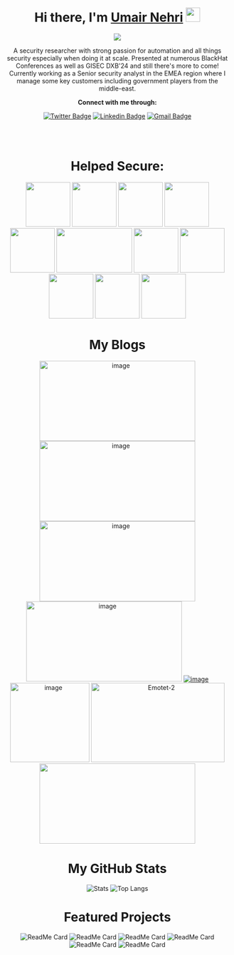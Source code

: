 <h1 align="center">Hi there, I'm <a href="https://umair9747.github.io/" target="_blank">Umair Nehri</a> <img
src="https://media.giphy.com/media/mA28dHGEU8Us36wEYJ/giphy.gif" height="32" /></h1> 
<div align="center">
<img src="https://storage.googleapis.com/gweb-uniblog-publish-prod/original_images/Dino_non-birthday_version.gif">
  </div>
  <div align="center">
  <p>A security researcher with strong passion for automation and all things security especially when doing it at scale. Presented at numerous BlackHat Conferences as well as GISEC DXB'24 and still there's more to come! Currently working as a Senior security analyst in the EMEA region where I manage some key customers including government players from the middle-east.</p>
  
  <p><b>Connect with me through:</b></p>
  
[![Twitter Badge](https://img.shields.io/badge/-UmairNehri-blue?style=flat-square&logo=twitter&logoColor=white&link=https://twitter.com/0x9747)](https://twitter.com/0x9747)
[![Linkedin Badge](https://img.shields.io/badge/-UmairNehri-blue?style=flat-square&logo=Linkedin&logoColor=white&link=https://www.linkedin.com/in/umair-nehri-49699317a/)](https://www.linkedin.com/in/umair-nehri-49699317a/)
[![Gmail Badge](https://img.shields.io/badge/-umairnehri9747@gmail.com-c14438?style=flat-square&logo=Gmail&logoColor=white&link=mailto:umairnehri9747@gmail.com)](mailto:umairnehri9747@gmail.com)

<br><br>
  
  
<h1>Helped Secure:</h1>

<img height="100" src="https://www.thehaguesecuritydelta.com/media/com_hsd/partner/134/logo/Schermafbeelding-2018-08-31-om-16-40-55.png">
<img height="100" src="https://www.seekpng.com/png/full/344-3447514_defense-military-pay-office-us-department-of-defence.png">
<img height="100" src="https://www.iofc.ch/sites/default/files/2019-09/UN%20logo%20colour%20blue.png">
<img height="100" src="https://avatars.githubusercontent.com/u/96835336?v=4">
<img height="100" src="https://cert.br/images/logo-cert.png">
<img height="100" width="170" src="https://upload.wikimedia.org/wikipedia/commons/thumb/5/51/IBM_logo.svg/1000px-IBM_logo.svg.png">
<img height="100" src="https://i.gadgets360cdn.com/large/disney_plus_hotstar_logo_1583901149861.jpg">
<img height="100" src="https://1000logos.net/wp-content/uploads/2021/05/Swiggy-logo.png">
<img height="100" src="https://upload.wikimedia.org/wikipedia/en/thumb/e/ea/Kongsberg_Gruppen_logo.svg/1200px-Kongsberg_Gruppen_logo.svg.png">
<img height="100" src="https://www.pngplay.com/wp-content/uploads/15/Red-Bull-Logo-PNG-HD-Quality.png">
<img height="100" src="https://www.nasa.gov/wp-content/themes/nasa/assets/images/nasa-logo.svg">

<h1>My Blogs</h1>
<a href="https://medium.com/@umairnehri9747/scribd-a-goldmine-of-sensitive-data-uncovering-thousands-of-pii-records-hiding-in-plain-sight-bad0fac4bf14"><img src="https://miro.medium.com/v2/resize:fit:1100/format:webp/1*nbf7b2spdamgwu_EldZxag.png" alt="image" border="0" height="180" width="350"></a>
<a href="https://redhuntlabs.com/blog/massive-cloud-scan-revealed-thousands-of-exposed-and-leaky-buckets/"><img src="https://redhuntlabs.com/wp-content/uploads/2023/12/Massive-Cloud-Scan-Revealed-Thousands-of-Exposed-and-Leaky-Buckets.png" alt="image" border="0" height="180" width="350"></a>
<a href="https://redhuntlabs.com/blog/analysing-misconfigured-firebase-apps-a-tale-of-unearthing-data-breaches-wave-10/"><img src="https://redhuntlabs.com/wp-content/uploads/2022/11/banner-1.png" alt="image" border="0" height="180" width="350"></a>
<a href="https://redhuntlabs.com/blog/the-current-state-of-security-privacy-and-attack-surface-on-android-scanning-apps-for-secrets-and-more-wave-8-2/"><img src="https://redhuntlabs.com/wp-content/uploads/2023/01/Untitled-design-1.webp" alt="image" border="0" height="180" width="350"></a>
<a href="https://community.secarmy.org/analysis-of-malware-campaigns-related-to-covid-19/"><img src="https://i.ibb.co/X8Gk9jM/image.png" alt="image" border="0"></a>
<a href="https://community.secarmy.org/evilnum-apt-group-and-its-malware/"><img height="178" src="https://i.ibb.co/Fmb9dd0/image.png" alt="image" border="0"></a>
<a href="https://medium.com/@AndyInfoSec/emotet-is-back-c8cea10cb612"><img src="https://i.ibb.co/qk0TxfT/Emotet-2.png" alt="Emotet-2" border="0" width="300" height="178"></a>
<a href="https://medium.com/@cykn0x/so-you-wanna-create-a-room-on-tryhackme-95e6c64543ca"><img src="https://miro.medium.com/v2/resize:fit:1100/format:webp/1*afjrMb6_8mw4LFtG3mK2YA.png" border="0" height="180" width="350"></a>

<br>
<h1>My GitHub Stats</h1>

![Stats](https://github-readme-stats.vercel.app/api?username=umair9747&show_icons=true&hide_border=true&theme=radical)
![Top Langs](https://github-readme-stats.vercel.app/api/top-langs/?username=umair9747&theme=radical&layout=compact)
<br>
<h1>Featured Projects</h1>

![ReadMe Card](https://github-readme-stats.vercel.app/api/pin/?username=redhuntlabs&repo=bucketloot&theme=radical)
![ReadMe Card](https://github-readme-stats.vercel.app/api/pin/?username=umair9747&repo=genzai&theme=radical)
![ReadMe Card](https://github-readme-stats.vercel.app/api/pin/?username=umair9747&repo=4oFour&theme=radical)
![ReadMe Card](https://github-readme-stats.vercel.app/api/pin/?username=umair9747&repo=seize&theme=radical)
![ReadMe Card](https://github-readme-stats.vercel.app/api/pin/?username=umair9747&repo=leakyGPT&theme=radical)
![ReadMe Card](https://github-readme-stats.vercel.app/api/pin/?username=umair9747&repo=pumpWatch&theme=radical)
</div>
